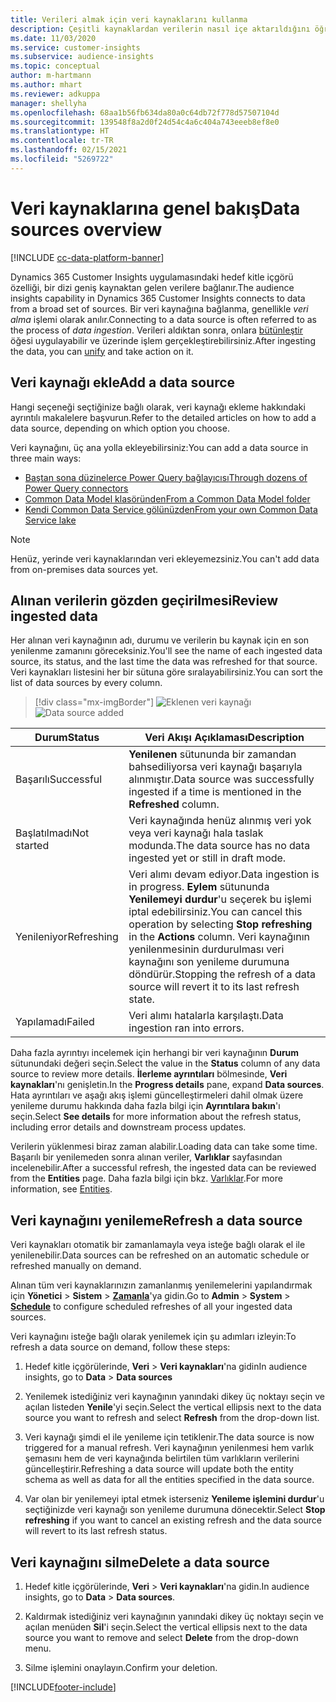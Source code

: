 ```yaml
---
title: Verileri almak için veri kaynaklarını kullanma
description: Çeşitli kaynaklardan verilerin nasıl içe aktarıldığını öğrenin.
ms.date: 11/03/2020
ms.service: customer-insights
ms.subservice: audience-insights
ms.topic: conceptual
author: m-hartmann
ms.author: mhart
ms.reviewer: adkuppa
manager: shellyha
ms.openlocfilehash: 68aa1b56fb634da80a0c64db72f778d57507104d
ms.sourcegitcommit: 139548f8a2d0f24d54c4a6c404a743eeeb8ef8e0
ms.translationtype: HT
ms.contentlocale: tr-TR
ms.lasthandoff: 02/15/2021
ms.locfileid: "5269722"
---
```

# <a name="data-sources-overview"></a><span data-ttu-id="0443d-103">Veri kaynaklarına genel bakış</span><span class="sxs-lookup"><span data-stu-id="0443d-103">Data sources overview</span></span>

[!INCLUDE [cc-data-platform-banner](../includes/cc-data-platform-banner.md)]

<span data-ttu-id="0443d-104">Dynamics 365 Customer Insights uygulamasındaki hedef kitle içgörü özelliği, bir dizi geniş kaynaktan gelen verilere bağlanır.</span><span class="sxs-lookup"><span data-stu-id="0443d-104">The audience insights capability in Dynamics 365 Customer Insights connects to data from a broad set of sources.</span></span> <span data-ttu-id="0443d-105">Bir veri kaynağına bağlanma, genellikle *veri alma* işlemi olarak anılır.</span><span class="sxs-lookup"><span data-stu-id="0443d-105">Connecting to a data source is often referred to as the process of *data ingestion*.</span></span> <span data-ttu-id="0443d-106">Verileri aldıktan sonra, onlara [bütünleştir](data-unification.md) öğesi uygulayabilir ve üzerinde işlem gerçekleştirebilirsiniz.</span><span class="sxs-lookup"><span data-stu-id="0443d-106">After ingesting the data, you can [unify](data-unification.md) and take action on it.</span></span>

## <a name="add-a-data-source"></a><span data-ttu-id="0443d-107">Veri kaynağı ekle</span><span class="sxs-lookup"><span data-stu-id="0443d-107">Add a data source</span></span>

<span data-ttu-id="0443d-108">Hangi seçeneği seçtiğinize bağlı olarak, veri kaynağı ekleme hakkındaki ayrıntılı makalelere başvurun.</span><span class="sxs-lookup"><span data-stu-id="0443d-108">Refer to the detailed articles on how to add a data source, depending on which option you choose.</span></span>

<span data-ttu-id="0443d-109">Veri kaynağını, üç ana yolla ekleyebilirsiniz:</span><span class="sxs-lookup"><span data-stu-id="0443d-109">You can add a data source in three main ways:</span></span>

- [<span data-ttu-id="0443d-110">Baştan sona düzinelerce Power Query bağlayıcısı</span><span class="sxs-lookup"><span data-stu-id="0443d-110">Through dozens of Power Query connectors</span></span>](connect-power-query.md)
- [<span data-ttu-id="0443d-111">Common Data Model klasöründen</span><span class="sxs-lookup"><span data-stu-id="0443d-111">From a Common Data Model folder</span></span>](connect-common-data-model.md)
- [<span data-ttu-id="0443d-112">Kendi Common Data Service gölünüzden</span><span class="sxs-lookup"><span data-stu-id="0443d-112">From your own Common Data Service lake</span></span>](connect-common-data-service-lake.md)

> [!NOTE]
> <span data-ttu-id="0443d-113">Henüz, yerinde veri kaynaklarından veri ekleyemezsiniz.</span><span class="sxs-lookup"><span data-stu-id="0443d-113">You can't add data from on-premises data sources yet.</span></span>

## <a name="review-ingested-data"></a><span data-ttu-id="0443d-114">Alınan verilerin gözden geçirilmesi</span><span class="sxs-lookup"><span data-stu-id="0443d-114">Review ingested data</span></span>

<span data-ttu-id="0443d-115">Her alınan veri kaynağının adı, durumu ve verilerin bu kaynak için en son yenilenme zamanını göreceksiniz.</span><span class="sxs-lookup"><span data-stu-id="0443d-115">You'll see the name of each ingested data source, its status, and the last time the data was refreshed for that source.</span></span> <span data-ttu-id="0443d-116">Veri kaynakları listesini her bir sütuna göre sıralayabilirsiniz.</span><span class="sxs-lookup"><span data-stu-id="0443d-116">You can sort the list of data sources by every column.</span></span>

> [!div class="mx-imgBorder"]
> <span data-ttu-id="0443d-117">![Eklenen veri kaynağı](media/configure-data-datasource-added.png "Eklenen veri kaynağı")</span><span class="sxs-lookup"><span data-stu-id="0443d-117">![Data source added](media/configure-data-datasource-added.png "Data source added")</span></span>

|<span data-ttu-id="0443d-118">Durum</span><span class="sxs-lookup"><span data-stu-id="0443d-118">Status</span></span>  |<span data-ttu-id="0443d-119">Veri Akışı Açıklaması</span><span class="sxs-lookup"><span data-stu-id="0443d-119">Description</span></span>  |
|---------|---------|
|<span data-ttu-id="0443d-120">Başarılı</span><span class="sxs-lookup"><span data-stu-id="0443d-120">Successful</span></span>   |<span data-ttu-id="0443d-121">**Yenilenen** sütununda bir zamandan bahsediliyorsa veri kaynağı başarıyla alınmıştır.</span><span class="sxs-lookup"><span data-stu-id="0443d-121">Data source was successfully ingested if a time is mentioned in the **Refreshed** column.</span></span>
|<span data-ttu-id="0443d-122">Başlatılmadı</span><span class="sxs-lookup"><span data-stu-id="0443d-122">Not started</span></span>   |<span data-ttu-id="0443d-123">Veri kaynağında henüz alınmış veri yok veya veri kaynağı hala taslak modunda.</span><span class="sxs-lookup"><span data-stu-id="0443d-123">The data source has no data ingested yet or still in draft mode.</span></span>         |
|<span data-ttu-id="0443d-124">Yenileniyor</span><span class="sxs-lookup"><span data-stu-id="0443d-124">Refreshing</span></span>    |<span data-ttu-id="0443d-125">Veri alımı devam ediyor.</span><span class="sxs-lookup"><span data-stu-id="0443d-125">Data ingestion is in progress.</span></span> <span data-ttu-id="0443d-126">**Eylem** sütununda **Yenilemeyi durdur**'u seçerek bu işlemi iptal edebilirsiniz.</span><span class="sxs-lookup"><span data-stu-id="0443d-126">You can cancel this operation by selecting **Stop refreshing** in the **Actions** column.</span></span> <span data-ttu-id="0443d-127">Veri kaynağının yenilenmesinin durdurulması veri kaynağını son yenileme durumuna döndürür.</span><span class="sxs-lookup"><span data-stu-id="0443d-127">Stopping the refresh of a data source will revert it to its last refresh state.</span></span>       |
|<span data-ttu-id="0443d-128">Yapılamadı</span><span class="sxs-lookup"><span data-stu-id="0443d-128">Failed</span></span>     |<span data-ttu-id="0443d-129">Veri alımı hatalarla karşılaştı.</span><span class="sxs-lookup"><span data-stu-id="0443d-129">Data ingestion ran into errors.</span></span>         |

<span data-ttu-id="0443d-130">Daha fazla ayrıntıyı incelemek için herhangi bir veri kaynağının **Durum** sütunundaki değeri seçin.</span><span class="sxs-lookup"><span data-stu-id="0443d-130">Select the value in the **Status** column of any data source to review more details.</span></span> <span data-ttu-id="0443d-131">**İlerleme ayrıntıları** bölmesinde, **Veri kaynakları**'nı genişletin.</span><span class="sxs-lookup"><span data-stu-id="0443d-131">In the **Progress details** pane, expand **Data sources**.</span></span> <span data-ttu-id="0443d-132">Hata ayrıntıları ve aşağı akış işlemi güncelleştirmeleri dahil olmak üzere yenileme durumu hakkında daha fazla bilgi için **Ayrıntılara bakın**'ı seçin.</span><span class="sxs-lookup"><span data-stu-id="0443d-132">Select **See details** for more information about the refresh status, including error details and downstream process updates.</span></span>

<span data-ttu-id="0443d-133">Verilerin yüklenmesi biraz zaman alabilir.</span><span class="sxs-lookup"><span data-stu-id="0443d-133">Loading data can take some time.</span></span> <span data-ttu-id="0443d-134">Başarılı bir yenilemeden sonra alınan veriler, **Varlıklar** sayfasından incelenebilir.</span><span class="sxs-lookup"><span data-stu-id="0443d-134">After a successful refresh, the ingested data can be reviewed from the **Entities** page.</span></span> <span data-ttu-id="0443d-135">Daha fazla bilgi için bkz. [Varlıklar](entities.md).</span><span class="sxs-lookup"><span data-stu-id="0443d-135">For more information, see [Entities](entities.md).</span></span>

## <a name="refresh-a-data-source"></a><span data-ttu-id="0443d-136">Veri kaynağını yenileme</span><span class="sxs-lookup"><span data-stu-id="0443d-136">Refresh a data source</span></span>

<span data-ttu-id="0443d-137">Veri kaynakları otomatik bir zamanlamayla veya isteğe bağlı olarak el ile yenilenebilir.</span><span class="sxs-lookup"><span data-stu-id="0443d-137">Data sources can be refreshed on an automatic schedule or refreshed manually on demand.</span></span> 

<span data-ttu-id="0443d-138">Alınan tüm veri kaynaklarınızın zamanlanmış yenilemelerini yapılandırmak için **Yönetici** > **Sistem** > [**Zamanla**](system.md#schedule-tab)'ya gidin.</span><span class="sxs-lookup"><span data-stu-id="0443d-138">Go to **Admin** > **System** > [**Schedule**](system.md#schedule-tab) to configure scheduled refreshes of all your ingested data sources.</span></span>

<span data-ttu-id="0443d-139">Veri kaynağını isteğe bağlı olarak yenilemek için şu adımları izleyin:</span><span class="sxs-lookup"><span data-stu-id="0443d-139">To refresh a data source on demand, follow these steps:</span></span>

1. <span data-ttu-id="0443d-140">Hedef kitle içgörülerinde, **Veri** > **Veri kaynakları**'na gidin</span><span class="sxs-lookup"><span data-stu-id="0443d-140">In audience insights, go to **Data** > **Data sources**</span></span>

2. <span data-ttu-id="0443d-141">Yenilemek istediğiniz veri kaynağının yanındaki dikey üç noktayı seçin ve açılan listeden **Yenile**'yi seçin.</span><span class="sxs-lookup"><span data-stu-id="0443d-141">Select the vertical ellipsis next to the data source you want to refresh and select **Refresh** from the drop-down list.</span></span>

3. <span data-ttu-id="0443d-142">Veri kaynağı şimdi el ile yenileme için tetiklenir.</span><span class="sxs-lookup"><span data-stu-id="0443d-142">The data source is now triggered for a manual refresh.</span></span> <span data-ttu-id="0443d-143">Veri kaynağının yenilenmesi hem varlık şemasını hem de veri kaynağında belirtilen tüm varlıkların verilerini güncelleştirir.</span><span class="sxs-lookup"><span data-stu-id="0443d-143">Refreshing a data source will update both the entity schema as well as data for all the entities specified in the data source.</span></span>

4. <span data-ttu-id="0443d-144">Var olan bir yenilemeyi iptal etmek isterseniz **Yenileme işlemini durdur**'u seçtiğinizde veri kaynağı son yenileme durumuna dönecektir.</span><span class="sxs-lookup"><span data-stu-id="0443d-144">Select **Stop refreshing** if you want to cancel an existing refresh and the data source will revert to its last refresh status.</span></span>

## <a name="delete-a-data-source"></a><span data-ttu-id="0443d-145">Veri kaynağını silme</span><span class="sxs-lookup"><span data-stu-id="0443d-145">Delete a data source</span></span>

1. <span data-ttu-id="0443d-146">Hedef kitle içgörülerinde, **Veri** > **Veri kaynakları**'na gidin.</span><span class="sxs-lookup"><span data-stu-id="0443d-146">In audience insights, go to **Data** > **Data sources**.</span></span>

2. <span data-ttu-id="0443d-147">Kaldırmak istediğiniz veri kaynağının yanındaki dikey üç noktayı seçin ve açılan menüden **Sil**'i seçin.</span><span class="sxs-lookup"><span data-stu-id="0443d-147">Select the vertical ellipsis next to the data source you want to remove and select **Delete** from the drop-down menu.</span></span>

3. <span data-ttu-id="0443d-148">Silme işlemini onaylayın.</span><span class="sxs-lookup"><span data-stu-id="0443d-148">Confirm your deletion.</span></span>


[!INCLUDE[footer-include](../includes/footer-banner.md)]